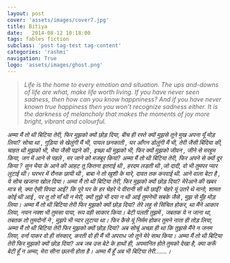 ```yaml
---
layout: post
cover: 'assets/images/cover7.jpg'
title: Bitiya
date:   2014-08-12 10:18:00
tags: fables fiction
subclass: 'post tag-test tag-content'
categories: 'rashmi'
navigation: True
logo: 'assets/images/ghost.png'
---
```


<blockquote>
<i>
Life is the home to every emotion and situation. The ups and-downs of life are what, make life worth living. If you have never seen sadness, then how can you know happniness? And if you have never known true happiness then you won't recognize sadness either.  
It is the darkness of melancholy that makes the moments of joy more bright, vibrant and colourful.
</i>
</blockquote>

<i>
अम्मा मैं तो थी बिटिया तेरी,  
फिर मुझको क्यों छोड़ दिया,  
बीच ही रस्ते क्यों मुझसे तूने  
मुख अपना यूँ मोड़ लिया?  
</i>

<i>
सोचा था ,  
गुड़िया से खेलुंगी मैं भी,  
पायल छनकाती ,  
घर आँगन डोलुंगी मैं भी,  
तेरी जैसी बिंदिया की,  
चाहत थी मुझको भी,  
भैया जैसी पढ़ने की ,  
इच्छा थी मुझको भी,  
फिर क्यों मुझको जीवन ,  
जीने से मरहूम किया,  
जग में आने से पहले ,  
मर जाने को मजबूर किया?  
</i>

<i>
अम्मा मैं तो थी बिटिया तेरी,  
फिर अपने से क्यों दूर किया ?  
</i>

<i>
सुन भैया के आने की आहट  
तू कितना इतराई थी ,  
हरदम लडती थी ,जो दादी,  
वो भी तुमपर प्यार लुटाई थी।  
घरभर में रौनक छायी थी ,  
बाबा ने तो खुशी के मारे,  
दावत तक करवाई थी.  
आने वाला बेटा है ,  
ये सोच खजाना खोल दिया।  
अम्मा मैं तो थी बिटिया तेरी,  
फिर मुझको क्यों छोड़ दिया?  
</i>

<i>
मेरेआने की खबर मात्र से,  
क्या ऐसी विपदा आई?  
कि पूरे घर के हर चेहरे पे   
वीरानी सी थी छाई?  
चेहरे यूं उतरे थे मानो,  
शामत कोई थी आई ,  
पर तू तो माँ थी न मेरी,  
क्यों  तुझे भी दया न थी आई  
तुमनेभी सबके जैसे ,  
मुझ से मुँह मोड़ लिया।  
</i>

<i>
अम्मा मैं तो थी बिटिया तेरी  
फिर मुझको क्यों छोड़ दिया?  
</i>

<i>
तेरे लहु से सिंचित होकर,  
था  मैंने आकार लिया,  
नयन नक्श भी तुमसा पाया,  
रूप वही साकार किया।  
बेटी पलती तुझमें ,  
जबतक ये न जाना था,  
तबतक  तो तुमदोनों ने ,  
मुझपे भी प्यार लुटाया था।  
फिर कैसे यूं निर्मम होकर  
तुमने नाता ही तोड़ लिया,  
</i>

<i>
अम्मा मैं तो थी बिटिया तेरी  
फिर मुझको क्यों छोड़ दिया?  
</i>

<i>
अब सोचूं अच्छा ही था कि  
तुझसे मैंने न जनम लिया,  
वर्ना पाकर वो ही संस्कार,  
करती वो ही मैं भी अपराध  
जो तूने मेरे साथ किया।  
</i>

<i>
अम्मा मैं तो थी बिटिया तेरी  
फिर मुझको क्यों छोड़ दिया?  
</i>

<i>
अब जब उस बेटे के हाथों ही,  
अपमानित होते तुमको देखा है,  
क्या करूँ बेटी हूँ न अम्मा,  
मेरा सीना छलनी होता है।  
अम्मा मैं हूँ अब भी बिटिया तेरी.......।  
</i>
